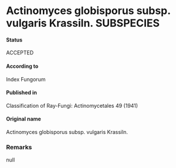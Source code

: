 # Actinomyces globisporus subsp. vulgaris Krassiln. SUBSPECIES

#### Status
ACCEPTED

#### According to
Index Fungorum

#### Published in
Classification of Ray-Fungi: Actinomycetales 49 (1941)

#### Original name
Actinomyces globisporus subsp. vulgaris Krassiln.

### Remarks
null